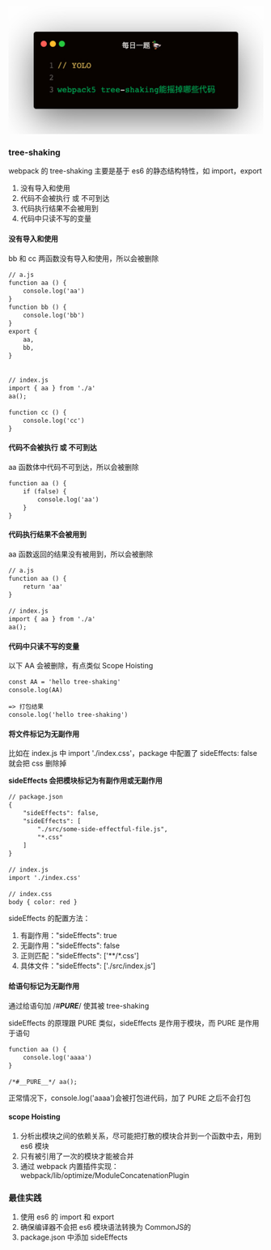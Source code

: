 
![](1.jpeg)

### tree-shaking
webpack 的 tree-shaking 主要是基于 es6 的静态结构特性，如 import，export

1. 没有导入和使用
2. 代码不会被执行 或 不可到达
3. 代码执行结果不会被用到
4. 代码中只读不写的变量

#### 没有导入和使用
bb 和 cc 两函数没有导入和使用，所以会被删除
```
// a.js
function aa () {
    console.log('aa')
}
function bb () {
    console.log('bb')
}
export {
    aa,
    bb,
}


// index.js
import { aa } from './a'
aa();

function cc () {
    console.log('cc')
}
```   

#### 代码不会被执行 或 不可到达
aa 函数体中代码不可到达，所以会被删除
```
function aa () {
    if (false) {
        console.log('aa')
    }
}
```

#### 代码执行结果不会被用到
aa 函数返回的结果没有被用到，所以会被删除
```
// a.js
function aa () {
    return 'aa'
}

// index.js
import { aa } from './a'
aa();
```

#### 代码中只读不写的变量
以下 AA 会被删除，有点类似 Scope Hoisting
```
const AA = 'hello tree-shaking'
console.log(AA)

=> 打包结果
console.log('hello tree-shaking')
```

#### 将文件标记为无副作用
比如在 index.js 中 import './index.css'，package 中配置了 sideEffects: false 就会把 css 删除掉   

**sideEffects 会把模块标记为有副作用或无副作用**
```
// package.json
{
    "sideEffects": false,
    "sideEffects": [
        "./src/some-side-effectful-file.js",
        "*.css"
    ]
}

// index.js
import './index.css'

// index.css
body { color: red }
```   

sideEffects 的配置方法：
1. 有副作用："sideEffects": true
2. 无副作用："sideEffects": false
3. 正则匹配："sideEffects": ['**/*.css']
4. 具体文件："sideEffects": ['./src/index.js']

#### 给语句标记为无副作用
通过给语句加 /*#__PURE__*/ 使其被 tree-shaking   

sideEffects 的原理跟 PURE 类似，sideEffects 是作用于模块，而 PURE 是作用于语句
```
function aa () {
    console.log('aaaa')
}

/*#__PURE__*/ aa();
```    

正常情况下，console.log('aaaa')会被打包进代码，加了 PURE 之后不会打包


#### scope Hoisting
1. 分析出模块之间的依赖关系，尽可能把打散的模块合并到一个函数中去，用到 es6 模块
2. 只有被引用了一次的模块才能被合并
3. 通过 webpack 内置插件实现：webpack/lib/optimize/ModuleConcatenationPlugin

### 最佳实践
1. 使用 es6 的 import 和 export
2. 确保编译器不会把 es6 模块语法转换为 CommonJS的
3. package.json 中添加 sideEffects